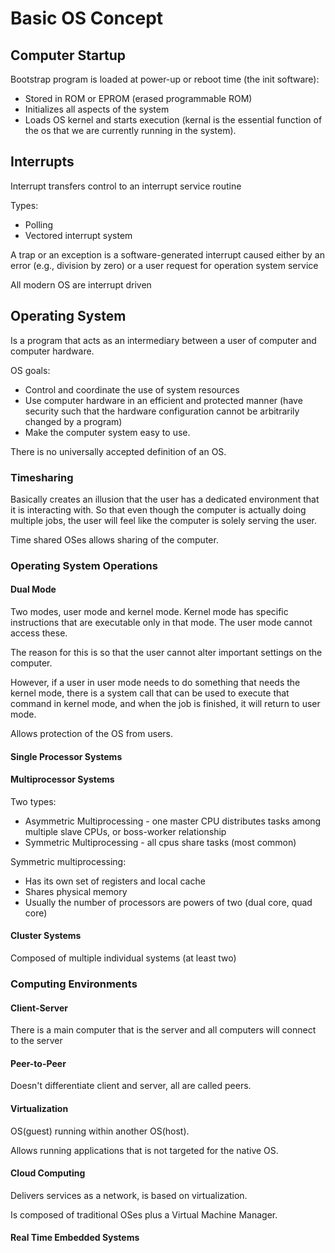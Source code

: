# Basic OS Concept

## Computer Startup

Bootstrap program is loaded at power-up or reboot time (the init software):

- Stored in ROM or EPROM (erased programmable ROM)
- Initializes all aspects of the system
- Loads OS kernel and starts execution (kernal is the essential function of the os that we are currently running in the system).

## Interrupts

Interrupt transfers control to an interrupt service routine

Types:

- Polling
- Vectored interrupt system

A trap or an exception is a software-generated interrupt caused either by an error (e.g., division by zero) or a user request for operation system service

All modern OS are interrupt driven

## Operating System

Is a program that acts as an intermediary between a user of computer and computer hardware.

OS goals:

- Control and coordinate the use of system resources
- Use computer hardware in an efficient and protected manner (have security such that the hardware configuration cannot be arbitrarily changed by a program)
- Make the computer system easy to use.

There is no universally accepted definition of an OS.

### Timesharing

Basically creates an illusion that the user has a dedicated environment that it is interacting with. So that even though the computer is actually doing multiple jobs, the user will feel like the computer is solely serving the user.

Time shared OSes allows sharing of the computer.

### Operating System Operations

#### Dual Mode

Two modes, user mode and kernel mode. Kernel mode has specific instructions that are executable only in that mode. The user mode cannot access these.

The reason for this is so that the user cannot alter important settings on the computer.

However, if a user in user mode needs to do something that needs the kernel mode, there is a system call that can be used to execute that command in kernel mode, and when the job is finished, it will return to user mode.

Allows protection of the OS from users.

#### Single Processor Systems

#### Multiprocessor Systems

Two types:

- Asymmetric Multiprocessing - one master CPU distributes tasks among multiple slave CPUs, or boss-worker relationship
- Symmetric Multiprocessing - all cpus share tasks (most common)

Symmetric multiprocessing:

- Has its own set of registers and local cache
- Shares physical memory
- Usually the number of processors are powers of two (dual core, quad core)

#### Cluster Systems

Composed of multiple individual systems (at least two)

### Computing Environments

#### Client-Server

There is a main computer that is the server and all computers will connect to the server

#### Peer-to-Peer

Doesn't differentiate client and server, all are called peers.

#### Virtualization

OS(guest) running within another OS(host).

Allows running applications that is not targeted for the native OS.

#### Cloud Computing

Delivers services as a network, is based on virtualization.

Is composed of traditional OSes plus a Virtual Machine Manager.

#### Real Time Embedded Systems
